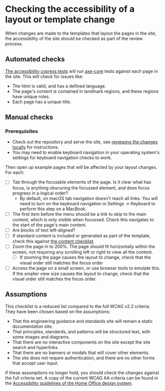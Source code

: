 # Checking the accessibility of a layout or template change

When changes are made to the templates that layout the pages in the site, the accessibility of the site should be 
checked as part of the review process. 

## Automated checks

[The accessibility cypress tests](../../cypress/e2e/a11y.spec.cy.js) will run 
[axe-core](https://github.com/dequelabs/axe-core) tests against each page in the site. This will check for issues like:
- The html is valid, and has a defined language.
- The page's content is contained in landmark regions, and these regions have unique roles.
- Each page has a unique title.

## Manual checks

### Prerequisites
- Check out the repository and serve the site, see 
  [reviewing the changes locally](../../README.md#preview-your-changes-locally) for instructions.
- You may need to enable keyboard navigation in your operating system's settings for keyboard navigation checks to work. 

Then open up example pages that will be affected by your layout changes. For each:

- [ ] Tab through the focusable elements of the page. Is it clear what has focus, is anything obscuring the focussed element, and does focus progress in a logical order?
    - By default, on macOS tab navigation doesn't reach all links. You will need to turn on the keyboard navigation in Settings -> Keyboard to perform this step on a MacBook.
- [ ] The first item before the menu should be a link to skip to the main content, which is only visible when focussed. Check this navigates to the start of the page's main content.
- [ ] Are blocks of text left-aligned?
- [ ] If standard content is included or generated as part of the template, check this against 
  [the content checklist](./content-checks.md).
- [ ] Zoom the page in to 200%. The page should fit horizontally within the screen, not requiring any scrolling left or right to view all the content.
    - [ ] If zooming the page causes the layout to change, check that the visual order still matches the focus order
- [ ] Access the page on a small screen, or use browser tools to emulate this. If the smaller view size causes the layout to change, check that the visual order still matches the focus order.

## Assumptions

This checklist is a reduced list compared to the full WCAG v2.2 criteria. They have been chosen based on the assumptions:

- That the engineering guidance and standards site will remain a static documentation site. 
- That principles, standards, and patterns will be structured text, with some images and diagrams.
- That there are no interactive components on the site except the site search and hyperlinks.
- That there are no banners or modals that will cover other elements.
- The site does not require authentication, and there are no other forms that accept user input.

If these assumptions no longer hold, you should check the changes against the full criteria set. A copy of the current WCAG AA criteria can be found in the [Accessibility guidelines of the Home Office design system](https://design.homeoffice.gov.uk/accessibility/standard).
